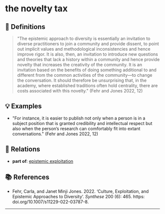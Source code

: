 # the novelty tax

## 📖 Definitions

> "The epistemic approach to diversity is essentially an invitation to diverse practitioners to join a community and provide dissent, to point out implicit values and methodological inconsistencies and hence improve rigor. It is also, then, an invitation to introduce new questions and theories that lack a history within a community and hence provide novelty that increases the creativity of the community. It is an invitation based on the benefits of doing something additional to and different from the common activities of the community—to change the conversation. It should therefore be unsurprising that, in the academy, where established traditions often hold centrality, there are costs associated with this novelty." (Fehr and Jones 2022, 12)

## 💡 Examples

- "For instance, it is easier to publish not only when a person is in a subject position that is granted credibility and intellectual respect but also when the person’s research can comfortably fit into extant conversations." (Fehr and Jones 2022, 12)

## 🔗 Relations

- **part of**: [epistemic exploitation](./epistemic-exploitation.md)

## 📚 References

- Fehr, Carla, and Janet Minji Jones. 2022. ‘Culture, Exploitation, and Epistemic Approaches to Diversity’. _Synthese_ 200 (6): 465. https: doi.org/10.1007/s11229-022-03787-8.

---

<script src="https://giscus.app/client.js"
                data-repo="natesheehan/conceptcartography"
                data-repo-id="R_kgDOPB5QiQ"
                data-category="General"
                data-category-id="DIC_kwDOPB5Qic4CsAxd"
                data-mapping="pathname"
                data-strict="0"
                data-reactions-enabled="1"
                data-emit-metadata="0"
                data-input-position="bottom"
                data-theme="catppuccin_mocha"
                data-lang="en"
                crossorigin="anonymous"
                async>
        </script>
        
